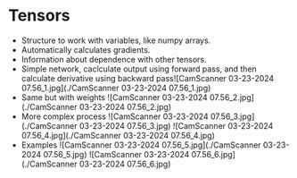 # Tensors
- Structure to work with variables, like numpy arrays.
- Automatically calculates gradients.
- Information about dependence with other tensors.
- Simple network, caclculate output using forward pass, and then calculate derivative using backward pass![CamScanner 03-23-2024 07.56_1.jpg](./CamScanner 03-23-2024 07.56_1.jpg)
- Same but with weights
![CamScanner 03-23-2024 07.56_2.jpg](./CamScanner 03-23-2024 07.56_2.jpg)
- More complex process
![CamScanner 03-23-2024 07.56_3.jpg](./CamScanner 03-23-2024 07.56_3.jpg)
![CamScanner 03-23-2024 07.56_4.jpg](./CamScanner 03-23-2024 07.56_4.jpg)
- Examples
![CamScanner 03-23-2024 07.56_5.jpg](./CamScanner 03-23-2024 07.56_5.jpg)
![CamScanner 03-23-2024 07.56_6.jpg](./CamScanner 03-23-2024 07.56_6.jpg)
